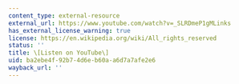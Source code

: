 ```yaml
---
content_type: external-resource
external_url: https://www.youtube.com/watch?v=_SLRDmeP1gMLinks
has_external_license_warning: true
license: https://en.wikipedia.org/wiki/All_rights_reserved
status: ''
title: \[Listen on YouTube\]
uid: ba2ebe4f-92b7-4d6e-b60a-a6d7a7afe2e6
wayback_url: ''
---
```

